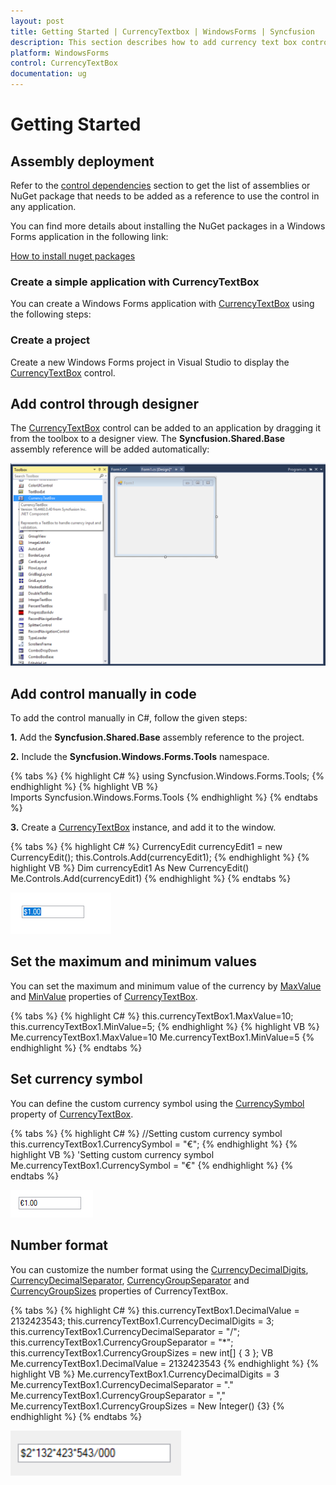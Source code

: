 ```yaml
---
layout: post
title: Getting Started | CurrencyTextbox | WindowsForms | Syncfusion
description: This section describes how to add currency text box control into application.
platform: WindowsForms
control: CurrencyTextBox
documentation: ug
---
```


# Getting Started

## Assembly deployment

Refer to the [control dependencies](https://help.syncfusion.com/windowsforms/control-dependencies#currencytextbox) section to get the list of assemblies or NuGet package that needs to be added as a reference to use the control in any application.

You can find more details about installing the NuGet packages in a Windows Forms application in the following link: 

[How to install nuget packages](https://help.syncfusion.com/windowsforms/nuget-packages)

### Create a simple application with CurrencyTextBox

You can create a Windows Forms application with [CurrencyTextBox](https://help.syncfusion.com/cr/windowsforms/Syncfusion.Shared.Base~Syncfusion.Windows.Forms.Tools.CurrencyTextBox.html) using the following steps:

### Create a project

Create a new Windows Forms project in Visual Studio to display the [CurrencyTextBox](https://help.syncfusion.com/cr/windowsforms/Syncfusion.Shared.Base~Syncfusion.Windows.Forms.Tools.CurrencyTextBox.html) control.

## Add control through designer

The [CurrencyTextBox](https://help.syncfusion.com/cr/windowsforms/Syncfusion.Shared.Base~Syncfusion.Windows.Forms.Tools.CurrencyTextBox.html) control can be added to an application by dragging it from the toolbox to a designer view. The **Syncfusion.Shared.Base** assembly reference will be added automatically:

![CurrencyTextBox control added by designer](Overview_images/wf-currency-text-box-control-added-designer.png) 

## Add control manually in code

To add the control manually in C#, follow the given steps:

**1.** Add the **Syncfusion.Shared.Base** assembly reference to the project.

**2.**	Include the **Syncfusion.Windows.Forms.Tools** namespace.

{% tabs %}
{% highlight C# %}
using Syncfusion.Windows.Forms.Tools;
{% endhighlight %}
{% highlight VB %}
Imports Syncfusion.Windows.Forms.Tools
{% endhighlight %}
{% endtabs %}

**3.**	Create a [CurrencyTextBox](https://help.syncfusion.com/cr/windowsforms/Syncfusion.Shared.Base~Syncfusion.Windows.Forms.Tools.CurrencyTextBox.html) instance, and add it to the window.

{% tabs %}
{% highlight C# %}
CurrencyEdit currencyEdit1 = new CurrencyEdit();
this.Controls.Add(currencyEdit1);
{% endhighlight %}
{% highlight VB %}
Dim currencyEdit1 As New CurrencyEdit()
Me.Controls.Add(currencyEdit1)
{% endhighlight %}
{% endtabs %}

![CurrencyTextBox control](Overview_images/wf-currency-text-box-control.png) 

## Set the maximum and minimum values

You can set the maximum and minimum value of the currency by [MaxValue](https://help.syncfusion.com/cr/windowsforms/Syncfusion.Shared.Base~Syncfusion.Windows.Forms.Tools.CurrencyTextBox~MaxValue.html) and [MinValue](https://help.syncfusion.com/cr/windowsforms/Syncfusion.Shared.Base~Syncfusion.Windows.Forms.Tools.CurrencyTextBox~MinValue.html) properties of [CurrencyTextBox](https://help.syncfusion.com/cr/windowsforms/Syncfusion.Shared.Base~Syncfusion.Windows.Forms.Tools.CurrencyTextBox.html).

{% tabs %}
{% highlight C# %}
this.currencyTextBox1.MaxValue=10;
this.currencyTextBox1.MinValue=5;
{% endhighlight %}
{% highlight VB %}
Me.currencyTextBox1.MaxValue=10
Me.currencyTextBox1.MinValue=5
{% endhighlight %}
{% endtabs %}

## Set currency symbol

You can define the custom currency symbol using the [CurrencySymbol](https://help.syncfusion.com/cr/windowsforms/Syncfusion.Shared.Base~Syncfusion.Windows.Forms.Tools.CurrencyTextBox~CurrencySymbol.html) property of [CurrencyTextBox](https://help.syncfusion.com/cr/windowsforms/Syncfusion.Shared.Base~Syncfusion.Windows.Forms.Tools.CurrencyTextBox.html).

{% tabs %}
{% highlight C# %}
//Setting custom currency symbol 
this.currencyTextBox1.CurrencySymbol = "€";
{% endhighlight %}
{% highlight VB %}
'Setting custom currency symbol 
Me.currencyTextBox1.CurrencySymbol = "€"
{% endhighlight %}
{% endtabs %}
        
![CurrencyTextBox currency symbol](Overview_images/wf-currency-text-box-control-currency-sympol.png) 

## Number format

You can customize the number format using the [CurrencyDecimalDigits](https://help.syncfusion.com/cr/windowsforms/Syncfusion.Shared.Base~Syncfusion.Windows.Forms.Tools.CurrencyTextBox~CurrencyDecimalDigits.html), [CurrencyDecimalSeparator](https://help.syncfusion.com/cr/windowsforms/Syncfusion.Shared.Base~Syncfusion.Windows.Forms.Tools.CurrencyTextBox~CurrencyDecimalSeparator.html), [CurrencyGroupSeparator](https://help.syncfusion.com/cr/windowsforms/Syncfusion.Shared.Base~Syncfusion.Windows.Forms.Tools.CurrencyTextBox~CurrencyGroupSeparator.html) and [CurrencyGroupSizes](https://help.syncfusion.com/cr/windowsforms/Syncfusion.Shared.Base~Syncfusion.Windows.Forms.Tools.CurrencyTextBox~CurrencyGroupSizes.html) properties of CurrencyTextBox.

{% tabs %}
{% highlight C# %}
this.currencyTextBox1.DecimalValue = 2132423543;
this.currencyTextBox1.CurrencyDecimalDigits = 3;
this.currencyTextBox1.CurrencyDecimalSeparator = "/";
this.currencyTextBox1.CurrencyGroupSeparator = "*";
this.currencyTextBox1.CurrencyGroupSizes = new int[] { 3 };
VB	Me.currencyTextBox1.DecimalValue = 2132423543
{% endhighlight %}
{% highlight VB %}
Me.currencyTextBox1.CurrencyDecimalDigits = 3
Me.currencyTextBox1.CurrencyDecimalSeparator = "."
Me.currencyTextBox1.CurrencyGroupSeparator = ","
Me.currencyTextBox1.CurrencyGroupSizes = New Integer() {3}
{% endhighlight %}
{% endtabs %}

![CurrencyTextBox currency symbol](Overview_images/number-format.png) 